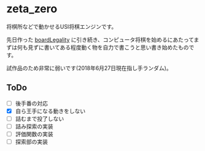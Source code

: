 # zeta_zero

将棋所などで動かせるUSI将棋エンジンです。

先日作った [boardLegality](https://github.com/0z4ck/boardLegality) に引き続き、コンピュータ将棋を始めるにあたってまずは何も見ずに書いてある程度動く物を自力で書こうと思い書き始めたものです。

試作品のため非常に弱いです(2018年6月27日現在指し手ランダム)。

## ToDo
- [ ] 後手番の対応
- [x] 自ら王手になる動きをしない
- [ ] 詰むまで投了しない
- [ ] 詰み探索の実装
- [ ] 評価関数の実装
- [ ] 探索部の実装
